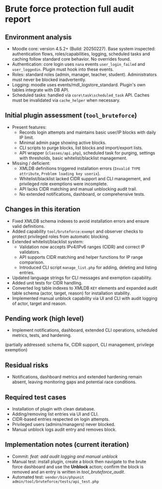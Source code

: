 # Brute force protection full audit report

## Environment analysis
- Moodle core: version 4.5.2+ (Build: 20250227). Base system inspected: authentication flows, roles/capabilities, logging, scheduled tasks and caching follow standard core behavior. No overrides found.
- Authentication: core login uses `пала` events `user_login_failed` and `user_loggedin`. Plugin must hook into these events.
- Roles: standard roles (admin, manager, teacher, student). Administrators must never be blocked inadvertently.
- Logging: moodle uses events/mdl_logstore_standard. Plugin's own tables integrate with DB API.
- Scheduled tasks: handled via `core\task\scheduled_task` API. Caches must be invalidated via `cache_helper` when necessary.

## Initial plugin assessment (`tool_bruteforce`)
- Present features:
  - Records login attempts and maintains basic user/IP blocks with daily IP limit.
  - Minimal admin page showing active blocks.
  - CLI scripts to purge blocks, list blocks and import/export lists.
  - API wrapper (`classes/api.php`), scheduled task for purging, settings with thresholds, basic whitelist/blacklist management.
- Missing / deficient:
  - XMLDB definitions triggered installation errors (`Invalid TYPE attribute`, `Problem loading key userix`).
  - Whitelist/blacklist lacked CIDR support and CLI management, and privileged role exemptions were incomplete.
  - API lacks CIDR matching and manual unblocking audit trail.
  - No extended notifications, dashboard, or comprehensive tests.

## Changes in this iteration
- Fixed XMLDB schema indexes to avoid installation errors and ensure valid definitions.
- Added capability `tool/bruteforce:exempt` and observer checks to protect privileged roles from automatic blocking.
- Extended whitelist/blacklist system:
  - Validation now accepts IPv4/IPv6 ranges (CIDR) and correct IP validators.
  - API supports CIDR matching and helper functions for IP range comparison.
  - Introduced CLI script `manage_list.php` for adding, deleting and listing entries.
- Updated language strings for CLI messages and exemption capability.
- Added unit tests for CIDR handling.
- Converted log table indexes to XMLDB `KEY` elements and expanded audit table schema (actor, target, reason) for installation stability.
- Implemented manual unblock capability via UI and CLI with audit logging of actor, target and reason.

## Pending work (high level)
- Implement notifications, dashboard, extended CLI operations, scheduled metrics, tests, and hardening.

(partially addressed: schema fix, CIDR support, CLI management, privilege exemption)

## Residual risks
- Notifications, dashboard metrics and extended hardening remain absent, leaving monitoring gaps and potential race conditions.

## Required test cases
- Installation of plugin with clean database.
- Adding/removing list entries via UI and CLI.
- CIDR-based entries respected on login attempts.
- Privileged users (admins/managers) never blocked.
- Manual unblock logs audit entry and removes block.

## Implementation notes (current iteration)
- Commit: *feat: add audit logging and manual unblock*
- Manual test: install plugin, create a block then navigate to the brute force dashboard and use the **Unblock** action; confirm the block is removed and an entry is written in *tool_bruteforce_audit*.
- Automated test: `vendor/bin/phpunit admin/tool/bruteforce/tests/api_test.php`

